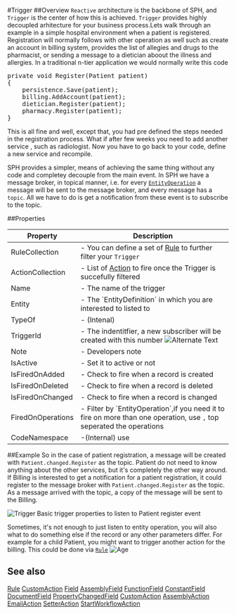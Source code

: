 #Trigger
##Overview
`Reactive` architecture is the backbone of SPH, and `Trigger` is the center of how this is achieved. `Trigger` provides highly decoupled arhitecture for your business process.Lets walk through an example in a simple hospital environment when a patient is registered. Registration will normally follows with other operation as well such as create an account in billing system, provides the list of allegies and drugs to the pharmacist, or sending a message to a dietician aboout the illness and allergies. In a traditional n-tier application we would normally write this code

<pre>
private void Register(Patient patient)
{
    persistence.Save(patient);
    billing.AddAccount(patient);
    dietician.Register(patient);
    pharmacy.Register(patient);
}
</pre>

This is all fine and well, except that, you had pre defined the steps needed in the registration process. What if after few weeks you need to add another service , such as radiologist. Now you have to go back to your code, define a new service and recompile.



SPH provides a simpler, means of achieving the same thing without any code and completey decouple from the main event. In SPH we have a message broker, in topical manner, i.e. for every [`EntityOperation`](EntityOperation.html) a message will be sent to the message broker, and every message has a `topic`. All we have to do is get a notification from these event is to subscribe to the topic.

##Properties
<table class="table table-condensed table-bordered">
    <thead>
<tr>
<th>Property</th>
<th>Description</th>
</tr>
</thead>
<tbody>
<tr><td>RuleCollection</td><td> - You can define a set of <a href="Rule.html">Rule</a> to further filter your <code>Trigger</code></td></tr>
<tr><td>ActionCollection</td><td> - List of <a href="CustomAction.html">Action</a> to fire once the Trigger is succefully filtered</td></tr>
<tr><td>Name</td><td> - The name of the trigger</td></tr>
<tr><td>Entity</td><td> - The `EntityDefinition` in which you are interested to listed to </td></tr>
<tr><td>TypeOf</td><td> - (Intenal) </td></tr>
<tr><td>TriggerId</td><td>
    - The indentitfier, a new subscriber will be created with this number
    <img src="http://i.imgur.com/28z2c51.png" alt="Alternate Text" />
</td></tr>
<tr><td>Note</td><td> - Developers note </td></tr>
<tr><td>IsActive</td><td> - Set it to active or not </td></tr>
<tr><td>IsFiredOnAdded</td><td> - Check to fire when a record is created</td></tr>
<tr><td>IsFiredOnDeleted</td><td> - Check to fire when a record is deleted </td></tr>
<tr><td>IsFiredOnChanged</td><td> -  Check to fire when a record is changed</td></tr>
<tr><td>FiredOnOperations</td><td> - Filter by `EntityOperation`,if you need it to fire on more than one operation, use <code>,</code> top seperated the operations  </td></tr>
<tr><td>CodeNamespace</td><td> -(Internal) use </td></tr>
</tbody></table>

##Example
So in the case of patient registration, a message will be created with `Patient.changed.Register` as the topic. Patient do not need to know anything about the other services, but it's completely the other way around. If Billing is interested to get a notification for a patient registration, it could register to the message broker with `Patient.changed.Register` as the topic. As a message arrived with the topic, a copy of the message will be sent to the Billing.



![Trigger](http://i.imgur.com/rbElfmm.png)
Basic trigger properties to listen to Patient register event


Sometimes, it's not enough to just listen to entity operation, you will also what to do something else if the record or any other parameters differ. For example for a child Patient, you might want to trigger another action for the billing. This could be done via [`Rule`](Rule.html)
![Age](http://i.imgur.com/ww6netA.png)




## See also

[Rule](Rule.html)
[CustomAction](CustomAction.html)
[Field](Field.html)
[AssemblyField](AssemblyField.html)
[FunctionField](FunctionField.html)
[ConstantField](ConstantField.html)
[DocumentField](DocumentField.html)
[PropertyChangedField](PropertyChangedField.html)
[CustomAction](CustomAction.html)
[AssemblyAction](AssemblyAction.html)
[EmailAction](EmailAction.html)
[SetterAction](SetterAction.html)
[StartWorkflowAction](StartWorkflowAction.html)
